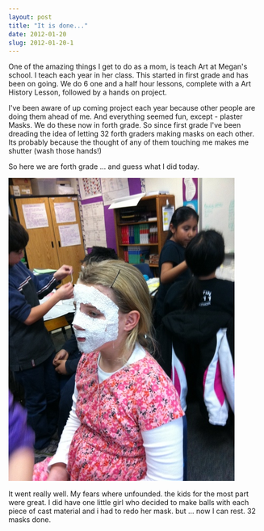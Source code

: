 ```yaml
---
layout: post
title: "It is done..."
date: 2012-01-20
slug: 2012-01-20-1
---
```


One of the amazing things I get to do as a mom, is teach Art at Megan&apos;s school.  I teach each year in her class.   This started in first grade and has been on going.  We do 6 one and a half hour lessons, complete with a Art History Lesson, followed by a hands on project.  

I&apos;ve been aware of up coming project each year because other people are doing them ahead of me.  And everything seemed fun, except - plaster Masks.  We do these now in forth grade.  So since first grade I&apos;ve been dreading the idea of letting 32 forth graders making masks on each other.  Its probably because the thought of any of them touching me makes me shutter (wash those hands!)

So here we are forth grade ... and guess what I did today.

 ![](/images/assets/photo-thumb-600x448-207.jpg) 

It went really well.  My fears where unfounded.  the kids for the most part were great.  I did have one little girl who decided to make balls with each piece of cast material and i had to redo her mask.  but ... now I can rest.  32 masks done.<br />

